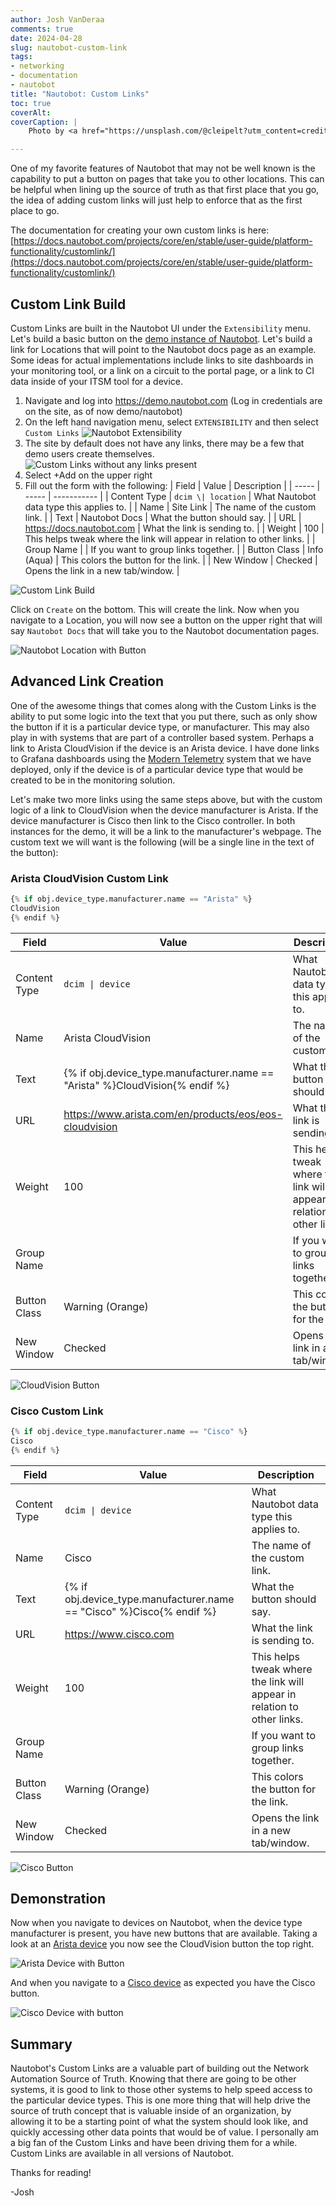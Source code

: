 ```yaml
---
author: Josh VanDeraa
comments: true
date: 2024-04-28
slug: nautobot-custom-link
tags:
- networking
- documentation
- nautobot
title: "Nautobot: Custom Links"
toc: true
coverAlt: 
coverCaption: |
    Photo by <a href="https://unsplash.com/@cleipelt?utm_content=creditCopyText&utm_medium=referral&utm_source=unsplash">Chris Leipelt</a> on <a href="https://unsplash.com/photos/collage-of-gray-metal-chain-TcFq4-ulczU?utm_content=creditCopyText&utm_medium=referral&utm_source=unsplash">Unsplash</a>

---
```


One of my favorite features of Nautobot that may not be well known is the capability to put a button on pages that take you to other locations. This can be helpful when lining up the source of truth as that first place that you go, the idea of adding custom links will just help to enforce that as the first place to go.

The documentation for creating your own custom links is here: [https://docs.nautobot.com/projects/core/en/stable/user-guide/platform-functionality/customlink/](https://docs.nautobot.com/projects/core/en/stable/user-guide/platform-functionality/customlink/)

## Custom Link Build

Custom Links are built in the Nautobot UI under the `Extensibility` menu. Let's build a basic button on the [demo instance of Nautobot](https://demo.nautobot.com). Let's build a link for Locations that will point to the Nautobot docs page as an example. Some ideas for actual implementations include links to site dashboards in your monitoring tool, or a link on a circuit to the portal page, or a link to CI data inside of your ITSM tool for a device.

1. Navigate and log into https://demo.nautobot.com (Log in credentials are on the site, as of now demo/nautobot)
2. On the left hand navigation menu, select `EXTENSIBILITY` and then select `Custom Links`
![Nautobot Extensibility](image.png)
3. The site by default does not have any links, there may be a few that demo users create themselves.
![Custom Links without any links present](image-1.png)
4. Select +Add on the upper right
5. Fill out the form with the following:
| Field | Value | Description |
| ----- | ----- | ----------- |
| Content Type | `dcim \| location` | What Nautobot data type this applies to. |
| Name | Site Link | The name of the custom link. | 
| Text | Nautobot Docs | What the button should say. |
| URL | https://docs.nautobot.com | What the link is sending to. |
| Weight | 100 | This helps tweak where the link will appear in relation to other links. |
| Group Name |  | If you want to group links together. |
| Button Class | Info (Aqua) | This colors the button for the link. |
| New Window | Checked | Opens the link in a new tab/window. |

![Custom Link Build](image-2.png)

Click on `Create` on the bottom. This will create the link. Now when you navigate to a Location, you will now see a button on the upper right that will say `Nautobot Docs` that will take you to the Nautobot documentation pages.

![Nautobot Location with Button](image-3.png)

## Advanced Link Creation

One of the awesome things that comes along with the Custom Links is the ability to put some logic into the text that you put there, such as only show the button if it is a particular device type, or manufacturer. This may also play in with systems that are part of a controller based system. Perhaps a link to Arista CloudVision if the device is an Arista device. I have done links to Grafana dashboards using the [Modern Telemetry](https://a.co/d/fbv2H4U) system that we have deployed, only if the device is of a particular device type that would be created to be in the monitoring solution.

Let's make two more links using the same steps above, but with the custom logic of a link to CloudVision when the device manufacturer is Arista. If the device manufacturer is Cisco then link to the Cisco controller. In both instances for the demo, it will be a link to the manufacturer's webpage. The custom text we will want is the following (will be a single line in the text of the button):


### Arista CloudVision Custom Link

```python
{% if obj.device_type.manufacturer.name == "Arista" %}
CloudVision
{% endif %}
```

| Field | Value | Description |
| ----- | ----- | ----------- |
| Content Type | `dcim \| device` | What Nautobot data type this applies to. |
| Name | Arista CloudVision | The name of the custom link. | 
| Text | {% if obj.device_type.manufacturer.name == "Arista" %}CloudVision{% endif %} | What the button should say. |
| URL | https://www.arista.com/en/products/eos/eos-cloudvision | What the link is sending to. |
| Weight | 100 | This helps tweak where the link will appear in relation to other links. |
| Group Name |  | If you want to group links together. |
| Button Class | Warning (Orange) | This colors the button for the link. |
| New Window | Checked | Opens the link in a new tab/window. |

![CloudVision Button](image-4.png)

### Cisco Custom Link

```python
{% if obj.device_type.manufacturer.name == "Cisco" %}
Cisco
{% endif %}
```

| Field        | Value                                                  | Description                                                             |
| ------------ | ------------------------------------------------------ | ----------------------------------------------------------------------- |
| Content Type | `dcim \| device`                                       | What Nautobot data type this applies to.                                |
| Name         | Cisco                                                  | The name of the custom link.                                            |
| Text         | {% if obj.device_type.manufacturer.name == "Cisco" %}Cisco{% endif %} | What the button should say.                                             |
| URL          | https://www.cisco.com                                  | What the link is sending to.                                            |
| Weight       | 100                                                    | This helps tweak where the link will appear in relation to other links. |
| Group Name   |                                                        | If you want to group links together.                                    |
| Button Class | Warning (Orange)                                       | This colors the button for the link.                                    |
| New Window   | Checked                                                | Opens the link in a new tab/window.                                     |

![Cisco Button](image-5.png)

## Demonstration

Now when you navigate to devices on Nautobot, when the device type manufacturer is present, you have new buttons that are available. Taking a look at an [Arista device](https://demo.nautobot.com/dcim/devices/37a938b0-bd5a-4c25-9d98-a51c75d15ba9/?tab=main) you now see the CloudVision button the top right.

![Arista Device with Button](image-6.png)

And when you navigate to a [Cisco device](https://demo.nautobot.com/dcim/devices/89b2ac3b-1853-4eeb-9ea6-6a081999bd3c/?tab=main) as expected you have the Cisco button.

![Cisco Device with button](image-7.png)

## Summary

Nautobot's Custom Links are a valuable part of building out the Network Automation Source of Truth. Knowing that there are going to be other systems, it is good to link to those other systems to help speed access to the particular device types. This is one more thing that will help drive the source of truth concept that is valuable inside of an organization, by allowing it to be a starting point of what the system should look like, and quickly accessing other data points that would be of value. I personally am a big fan of the Custom Links and have been driving them for a while. Custom Links are available in all versions of Nautobot.

Thanks for reading!

-Josh